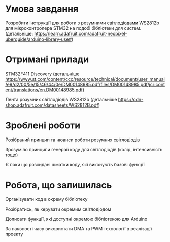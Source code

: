 # Умова завдання
Розробити інструкції для роботи з розумними світлодіодами WS2812b для мікроконтролера STM32 на подобі бібліотеки для систем. (детальніше: https://learn.adafruit.com/adafruit-neopixel-uberguide/arduino-library-use#)


# Отримані прилади
STM32F411 Discovery (детальніше https://www.st.com/content/ccc/resource/technical/document/user_manual/e9/d2/00/5e/15/46/44/0e/DM00148985.pdf/files/DM00148985.pdf/jcr:content/translations/en.DM00148985.pdf)


Лента розумних світлодіодів WS2812b (детальніше https://cdn-shop.adafruit.com/datasheets/WS2812B.pdf)

# Зроблені роботи
Розібраний принцип та нюанси роботи розумних світлодіодів


Зрозуміло принципи генераії коду для світлодіодів (колір, інтенсивність тощо)


Є поки що розкидані шматки коду, які виконують базові функції

# Робота, що залишилась
Організувати код в окрему бібліотеку


Розібратись, як керувати окремим світлодіодом


Дописати функції, які доступні окремою бібліотекою для Arduino


За наявності часу використати DMA та PWM технології в реалізації проекту

